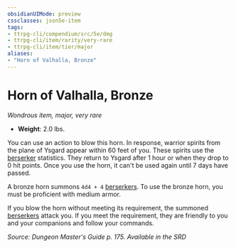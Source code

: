 ```yaml
---
obsidianUIMode: preview
cssclasses: json5e-item
tags:
- ttrpg-cli/compendium/src/5e/dmg
- ttrpg-cli/item/rarity/very-rare
- ttrpg-cli/item/tier/major
aliases: 
- "Horn of Valhalla, Bronze"
---
```

# Horn of Valhalla, Bronze
*Wondrous item, major, very rare*  


- **Weight**: 2.0 lbs.

You can use an action to blow this horn. In response, warrior spirits from the plane of Ysgard appear within 60 feet of you. These spirits use the [berserker](/CLI/bestiary/humanoid/berserker.md) statistics. They return to Ysgard after 1 hour or when they drop to 0 hit points. Once you use the horn, it can't be used again until 7 days have passed.

A bronze horn summons `4d4 + 4` [berserkers](/CLI/bestiary/humanoid/berserker.md). To use the bronze horn, you must be proficient with medium armor.

If you blow the horn without meeting its requirement, the summoned [berserkers](/CLI/bestiary/humanoid/berserker.md) attack you. If you meet the requirement, they are friendly to you and your companions and follow your commands.

*Source: Dungeon Master's Guide p. 175. Available in the <span title='Systems Reference Document (5.1)'>SRD</span>*